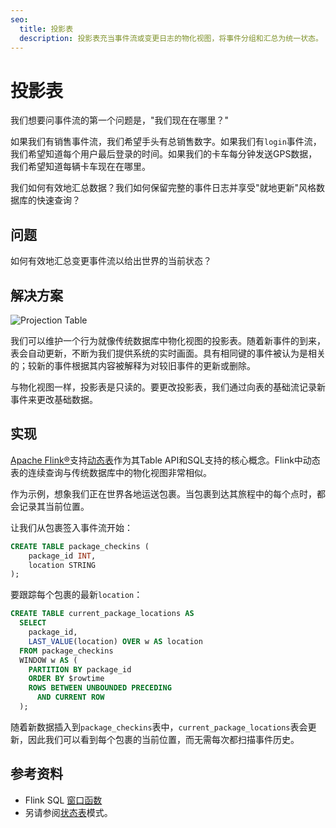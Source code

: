 ```yaml
---
seo:
  title: 投影表
  description: 投影表充当事件流或变更日志的物化视图，将事件分组和汇总为统一状态。
---
```


# 投影表

我们想要问事件流的第一个问题是，"我们现在在哪里？"

如果我们有销售事件流，我们希望手头有总销售数字。如果我们有`login`事件流，我们希望知道每个用户最后登录的时间。如果我们的卡车每分钟发送GPS数据，我们希望知道每辆卡车现在在哪里。

我们如何有效地汇总数据？我们如何保留完整的事件日志并享受"就地更新"风格数据库的快速查询？

## 问题

如何有效地汇总变更事件流以给出世界的当前状态？

## 解决方案
![Projection Table](../img/projection-table.svg)

我们可以维护一个行为就像传统数据库中物化视图的投影表。随着新事件的到来，表会自动更新，不断为我们提供系统的实时画面。具有相同键的事件被认为是相关的；较新的事件根据其内容被解释为对较旧事件的更新或删除。

与物化视图一样，投影表是只读的。要更改投影表，我们通过向表的基础流记录新事件来更改基础数据。

## 实现

[Apache Flink®](https://nightlies.apache.org/flink/flink-docs-stable/)支持[动态表](https://nightlies.apache.org/flink/flink-docs-stable/docs/dev/table/concepts/dynamic_tables/#dynamic-tables-amp-continuous-queries)作为其Table API和SQL支持的核心概念。Flink中动态表的连续查询与传统数据库中的物化视图非常相似。

作为示例，想象我们正在世界各地运送包裹。当包裹到达其旅程中的每个点时，都会记录其当前位置。

让我们从包裹签入事件流开始：

```sql
CREATE TABLE package_checkins (
    package_id INT,
    location STRING
);
```

要跟踪每个包裹的最新`location`：

```sql
CREATE TABLE current_package_locations AS
  SELECT
    package_id,
    LAST_VALUE(location) OVER w AS location
  FROM package_checkins
  WINDOW w AS (
    PARTITION BY package_id
    ORDER BY $rowtime
    ROWS BETWEEN UNBOUNDED PRECEDING
      AND CURRENT ROW
  );
```

随着新数据插入到`package_checkins`表中，`current_package_locations`表会更新，因此我们可以看到每个包裹的当前位置，而无需每次都扫描事件历史。

## 参考资料

* Flink SQL [窗口函数](https://nightlies.apache.org/flink/flink-docs-stable/docs/dev/table/hive-compatibility/hive-dialect/queries/window-functions/)
* 另请参阅[状态表](../table/state-table.md)模式。

